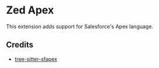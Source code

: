 # Zed Apex

This extension adds support for Salesforce's Apex language.

## Credits

- [tree-sitter-sfapex](https://github.com/aheber/tree-sitter-sfapex)
